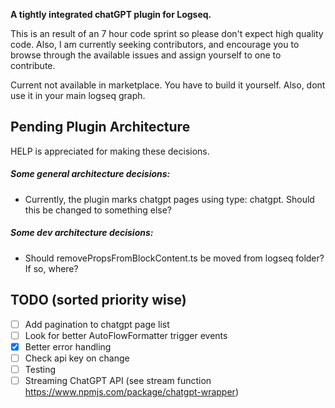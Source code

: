**A tightly integrated chatGPT plugin for Logseq.**

This is an result of an 7 hour code sprint so please don't expect high quality code. Also, I am currently seeking contributors, and encourage you to browse through the available issues and assign yourself to one to contribute.

Current not available in marketplace. You have to build it yourself. Also, dont use it in your main logseq graph.

## Pending Plugin Architecture
HELP is appreciated for making these decisions.
##### Some general architecture decisions:
- Currently, the plugin marks chatgpt pages using type: chatgpt. Should this be changed to something else?

##### Some dev architecture decisions:
- Should removePropsFromBlockContent.ts be moved from logseq folder? If so, where?

## TODO (sorted priority wise)
- [ ] Add pagination to chatgpt page list
- [ ] Look for better AutoFlowFormatter trigger events
- [x] Better error handling
- [ ] Check api key on change
- [ ] Testing
- [ ] Streaming ChatGPT API (see stream function https://www.npmjs.com/package/chatgpt-wrapper)